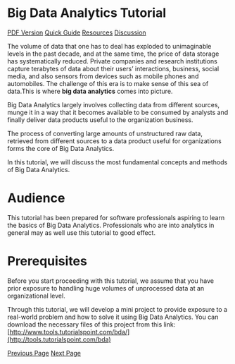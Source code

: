 # Big Data Analytics Tutorial
[PDF Version](../big_data_analytics/big_data_analytics_pdf_version.md)
[Quick Guide](../big_data_analytics/big_data_analytics_quick_guide.md)
[Resources](../big_data_analytics/big_data_analytics_useful_resources.md)
[Discussion](../big_data_analytics/big_data_analytics_discussion.md)

The volume of data that one has to deal has exploded to unimaginable levels in the past decade, and at the same time, the price of data storage has systematically reduced. Private companies and research institutions capture terabytes of data about their users’ interactions, business, social media, and also sensors from devices such as mobile phones and automobiles. The challenge of this era is to make sense of this sea of data.This is where **big data analytics** comes into picture.

Big Data Analytics largely involves collecting data from different sources, munge it in a way that it becomes available to be consumed by analysts and finally deliver data products useful to the organization business.

The process of converting large amounts of unstructured raw data, retrieved from different sources to a data product useful for organizations forms the core of Big Data Analytics.

In this tutorial, we will discuss the most fundamental concepts and methods of Big Data Analytics.

# Audience
This tutorial has been prepared for software professionals aspiring to learn the basics of Big Data Analytics. Professionals who are into analytics in general may as well use this tutorial to good effect.

# Prerequisites
Before you start proceeding with this tutorial, we assume that you have prior exposure to handling huge volumes of unprocessed data at an organizational level.

Through this tutorial, we will develop a mini project to provide exposure to a real-world problem and how to solve it using Big Data Analytics. You can download the necessary files of this project from this link: [http://www.tools.tutorialspoint.com/bda/](http://tools.tutorialspoint.com/bda) 


[Previous Page](../big_data_analytics/index.md) [Next Page](../big_data_analytics/big_data_analytics_overview.md) 
